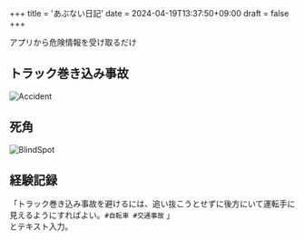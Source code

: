 +++
title = 'あぶない日記'
date = 2024-04-19T13:37:50+09:00
draft = false
+++


アプリから危険情報を受け取るだけ

## トラック巻き込み事故
![Accident](/images/Accident.png)  
## 死角
![BlindSpot](/images/BlindSpot.jpg)  
## 経験記録
「トラック巻き込み事故を避けるには、追い抜こうとせずに後方にいて運転手に見えるようにすればよい。`#自転車 #交通事故` 」  
とテキスト入力。
